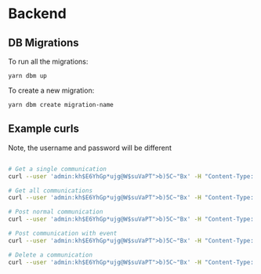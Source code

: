 # Backend

## DB Migrations

To run all the migrations:

`yarn dbm up`

To create a new migration:

`yarn dbm create migration-name`

## Example curls

Note, the username and password will be different

```bash

# Get a single communication
curl --user 'admin:kh$E6YhGp*ujg@W$suVaPT">b)5C~"Bx' -H "Content-Type: application/json" -X GET http://localhost:3000/api/v1/communications/5 | jq .

# Get all communications
curl --user 'admin:kh$E6YhGp*ujg@W$suVaPT">b)5C~"Bx' -H "Content-Type: application/json" -X GET http://localhost:3000/api/v1/communications | jq .

# Post normal communication
curl --user 'admin:kh$E6YhGp*ujg@W$suVaPT">b)5C~"Bx' -H "Content-Type: application/json" -X POST --data '{"body": "This is the message body", "subject": "Subject 1", "expirationDate": 1570871735, "urgency": 1}' http://localhost:3000/api/v1/communications | jq .

# Post communication with event
curl --user 'admin:kh$E6YhGp*ujg@W$suVaPT">b)5C~"Bx' -H "Content-Type: application/json" -X POST --data '{"body": "Come to the snazzy event", "subject": "Subject 2", "expirationDate": 1570871735, "urgency": 1, "event": {"startDate": 1570867200, "endDate": 1570881600}}' http://localhost:3000/api/v1/communications | jq .

# Delete a communication
curl --user 'admin:kh$E6YhGp*ujg@W$suVaPT">b)5C~"Bx' -H "Content-Type: application/json" -X DELETE http://localhost:3000/api/v1/communications/4 | jq .

```
